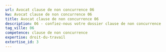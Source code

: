 ```yaml
---
url: Avocat clause de non concurrence 06
kw: Avocat clause de non concurrence 06
title: Avocat clause de non concurrence 06
description: 06 - confiez-nous votre dossier clause de non concurrence
tag_ville: 06
competence: clause de non concurrence
expertise: droit-du-travail
extertise_id: 3
---
```

